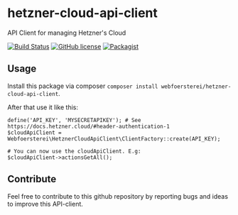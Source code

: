 # hetzner-cloud-api-client
API Client for managing Hetzner's Cloud

[![Build Status](https://travis-ci.org/webfoersterei/hetzner-cloud-api-client.svg?branch=master)](https://travis-ci.org/webfoersterei/hetzner-cloud-api-client)
[![GitHub license](https://img.shields.io/github/license/webfoersterei/hetzner-cloud-api-client.svg)](https://github.com/webfoersterei/hetzner-cloud-api-client/blob/master/LICENSE)
[![Packagist](https://img.shields.io/packagist/v/webfoersterei/hetzner-cloud-api-client.svg)](https://packagist.org/packages/webfoersterei/hetzner-cloud-api-client)


## Usage

Install this package via composer ``composer install webfoersterei/hetzner-cloud-api-client``.

After that use it like this:
```
define('API_KEY', 'MYSECRETAPIKEY'); # See https://docs.hetzner.cloud/#header-authentication-1
$cloudApiClient = Webfoersterei\HetznerCloudApiClient\ClientFactory::create(API_KEY);

# You can now use the cloudApiClient. E.g:
$cloudApiClient->actionsGetAll();
```

## Contribute

Feel free to contribute to this github repository by reporting bugs and ideas to improve this API-client.